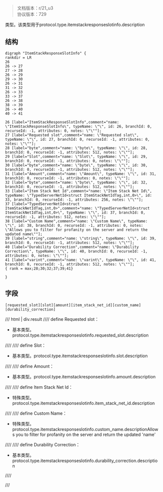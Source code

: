 # <!-- md:samp ItemStackResponseSlotInfo -->

> 文档版本：r/21_u3<br/>协议版本：729

<!-- md:samp ItemStackResponseSlotInfo -->类型。该类型用于protocol.type.itemstackresponseslotinfo.description

## 结构

```viz
digraph "ItemStackResponseSlotInfo" {
rankdir = LR
26
26 -> 27
27 -> 28
26 -> 29
29 -> 30
26 -> 31
31 -> 32
26 -> 33
33 -> 37
26 -> 38
38 -> 39
26 -> 40
40 -> 41

26 [label="ItemStackResponseSlotInfo",comment="name: \"ItemStackResponseSlotInfo\", typeName: \"\", id: 26, branchId: 0, recurseId: -1, attributes: 0, notes: \"\""];
27 [label="Requested slot",comment="name: \"Requested slot\", typeName: \"\", id: 27, branchId: 0, recurseId: -1, attributes: 0, notes: \"\""];
28 [label="byte",comment="name: \"byte\", typeName: \"\", id: 28, branchId: 0, recurseId: -1, attributes: 512, notes: \"\""];
29 [label="Slot",comment="name: \"Slot\", typeName: \"\", id: 29, branchId: 0, recurseId: -1, attributes: 0, notes: \"\""];
30 [label="byte",comment="name: \"byte\", typeName: \"\", id: 30, branchId: 0, recurseId: -1, attributes: 512, notes: \"\""];
31 [label="Amount",comment="name: \"Amount\", typeName: \"\", id: 31, branchId: 0, recurseId: -1, attributes: 0, notes: \"\""];
32 [label="byte",comment="name: \"byte\", typeName: \"\", id: 32, branchId: 0, recurseId: -1, attributes: 512, notes: \"\""];
33 [label="Item Stack Net Id",comment="name: \"Item Stack Net Id\", typeName: \"TypedServerNetId<struct ItemStackNetIdTag,int,0>\", id: 33, branchId: 0, recurseId: -1, attributes: 256, notes: \"\""];
37 [label="TypedServerNetId<struct ItemStackNetIdTag,int,0>",comment="name: \"TypedServerNetId<struct ItemStackNetIdTag,int,0>\", typeName: \"\", id: 37, branchId: 0, recurseId: -1, attributes: 512, notes: \"\""];
38 [label="Custom Name",comment="name: \"Custom Name\", typeName: \"\", id: 38, branchId: 0, recurseId: -1, attributes: 0, notes: \"Allows you to filter for profanity on the server and return the updated name\""];
39 [label="string",comment="name: \"string\", typeName: \"\", id: 39, branchId: 0, recurseId: -1, attributes: 512, notes: \"\""];
40 [label="Durability Correction",comment="name: \"Durability Correction\", typeName: \"\", id: 40, branchId: 0, recurseId: -1, attributes: 0, notes: \"\""];
41 [label="varint",comment="name: \"varint\", typeName: \"\", id: 41, branchId: 0, recurseId: -1, attributes: 512, notes: \"\""];
{ rank = max;28;30;32;37;39;41}

}

```

## 字段

```title='ItemStackResponseSlotInfo'
[requested_slot][slot][amount][item_stack_net_id][custom_name][durability_correction]
```

/// html | div.result
//// define
Requested slot：<!-- md:samp byte -->

- 基本类型。protocol.type.itemstackresponseslotinfo.requested_slot.description


////
//// define
Slot：<!-- md:samp byte -->

- 基本类型。protocol.type.itemstackresponseslotinfo.slot.description


////
//// define
Amount：<!-- md:samp byte -->

- 基本类型。protocol.type.itemstackresponseslotinfo.amount.description


////
//// define
Item Stack Net Id：[<!-- md:samp TypedServerNetId&lt;struct ItemStackNetIdTag,int,0&gt; -->](../types/typedservernetid_struct_itemstacknetidtag,int,0_.md)

- 特殊类型。protocol.type.itemstackresponseslotinfo.item_stack_net_id.description


////
//// define
Custom Name：[<!-- md:samp string -->](../types/string.md)

- 特殊类型。protocol.type.itemstackresponseslotinfo.custom_name.descriptionAllows you to filter for profanity on the server and return the updated 'name'


////
//// define
Durability Correction：<!-- md:samp varint -->

- 基本类型。protocol.type.itemstackresponseslotinfo.durability_correction.description


////

///

